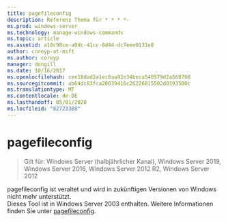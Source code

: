```yaml
---
title: pagefileconfig
description: Referenz Thema für * * * *-
ms.prod: windows-server
ms.technology: manage-windows-commands
ms.topic: article
ms.assetid: a18c98ce-a0dc-41cc-8d44-dc7eee0131e8
author: coreyp-at-msft
ms.author: coreyp
manager: dongill
ms.date: 10/16/2017
ms.openlocfilehash: cee18dad2a1ec0aa92e34beca540579d2a568708
ms.sourcegitcommit: ab64dc83fca28039416c26226815502d0193500c
ms.translationtype: MT
ms.contentlocale: de-DE
ms.lasthandoff: 05/01/2020
ms.locfileid: "82723388"
---
```

# <a name="pagefileconfig"></a>pagefileconfig

> Gilt für: Windows Server (halbjährlicher Kanal), Windows Server 2019, Windows Server 2016, Windows Server 2012 R2, Windows Server 2012

pagefileconfig ist veraltet und wird in zukünftigen Versionen von Windows nicht mehr unterstützt.  
Dieses Tool ist in Windows Server 2003 enthalten. Weitere Informationen finden Sie unter [pagefileconfig](https://technet.microsoft.com/library/cc772827.aspx).  
